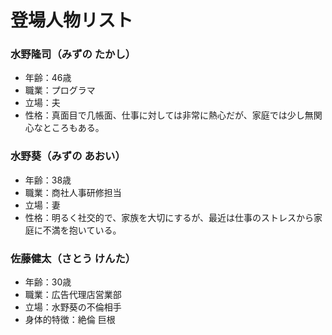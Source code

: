# 登場人物リスト

### 水野隆司（みずの たかし）
- 年齢：46歳
- 職業：プログラマ
- 立場：夫
- 性格：真面目で几帳面、仕事に対しては非常に熱心だが、家庭では少し無関心なところもある。

### 水野葵（みずの あおい）
- 年齢：38歳
- 職業：商社人事研修担当
- 立場：妻
- 性格：明るく社交的で、家族を大切にするが、最近は仕事のストレスから家庭に不満を抱いている。

### 佐藤健太（さとう けんた）
- 年齢：30歳
- 職業：広告代理店営業部
- 立場：水野葵の不倫相手
- 身体的特徴：絶倫 巨根

